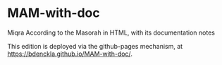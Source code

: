 # MAM-with-doc
Miqra According to the Masorah in HTML, with its documentation notes

This edition is deployed via the github-pages mechanism, at https://bdenckla.github.io/MAM-with-doc/.

